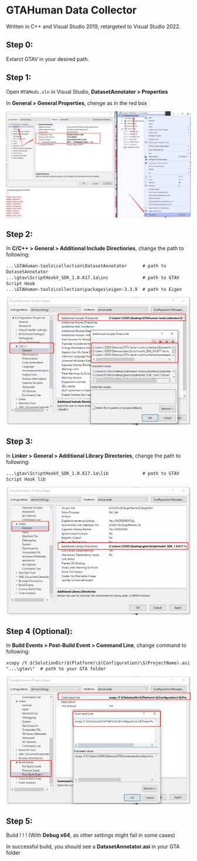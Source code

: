 # GTAHuman Data Collector

Written in C++ and Visual Studio 2019, retargeted to Visual Studio 2022.

## Step 0:
Extarct GTAV in your desired path.

## Step 1:
Open `MTAMods.sln` in Visual Studio, **DatasetAnnotator > Properties**

In **General > General Properties**, chenge as in the red box

![Properties1](/collection/instructions/insturct1.png)

## Step 2:
In **C/C++ > General > Additional Include Directiories**, change the path to following:
```
...\GTAHuman-tools\collection\DatasetAnnotator      # path to DatasetAnnotator
...\gtav\ScriptHookV_SDK_1.0.617.1a\inc             # path to GTAV Script Hook
...\GTAHuman-tools\collection\packages\eigen-3.3.9  # path to Eigen
```
![Properties2](/collection/instructions/insturct2.png)

## Step 3:
In **Linker > General > Additional Library Directories**, change the path to following:
```
...\gtav\ScriptHookV_SDK_1.0.617.1a\lib             # path to GTAV Script Hook lib
```
![Properties3](/collection/instructions/insturct3.png)

## Step 4 (Optional):
In **Build Events > Post-Build Event > Command Line**, change command to following:
```
xcopy /Y $(SolutionDir)$(Platform)\$(Configuration)\$(ProjectName).asi "...\gtav\"  # path to your GTA folder
```
![Properties4](/collection/instructions/insturct4.png)

## Step 5:
Build ! ! ! (With **Debug x64**, as other settings might fail in some cases)

In successful build, you should see a **DatasetAnnotator.asi** in your GTA folder
